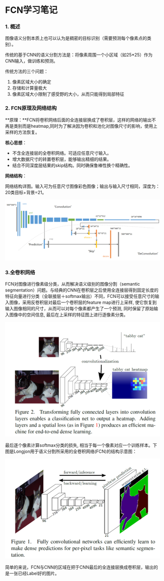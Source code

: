 # FCN学习笔记

### 1. 概述

图像语义分割本质上也可以认为是稠密的目标识别（需要预测每个像素点的类别）。

传统的基于CNN的语义分割方法是：将像素周围一个小区域（如25*25）作为CNN输入，做训练和预测。

传统方法的三个问题：

1. 像素区域大小的确定
2. 存储和计算量极大
3. 像素区域大小限制了感受野的大小，从而只能得到局部特征

### 2. FCN原理及网络结构

**原理：**FCN将卷积网络后面的全连接层换成了卷积层，这样的网络的输出不再是类别而是heatmap,同时为了解决因为卷积和池化对图像尺寸的影响，使用上采样的方法恢复。

**核心思想**：

- 不含全连接层的全卷积网络。可适应任意尺寸输入。
- 增大数据尺寸的转置卷积层，能够输出精细的结果。
- 结合不同深度层结果的skip结构。同时确保鲁棒性换个精确性。

**网络结构**：

网络结构详图。输入可为任意尺寸图像彩色图像；输出与输入尺寸相同，深度为：20类目标+背景=21。 

![FCN4](source/FCN4.png)

### 3.全卷积网络

FCN对图像进行像素级分类，从而解决语义级别的图像分割（semantic segmentation）问题。与经典的CNN在卷积层之后使用全连接层得到固定长度的特征向量进行分类（全联接层＋softmax输出）不同，FCN可以接受任意尺寸的输入图像，采用反卷积层对最后一个卷积层的feature map进行上采样, 使它恢复到输入图像相同的尺寸，从而可以对每个像素都产生了一个预测, 同时保留了原始输入图像中的空间信息, 最后在上采样的特征图上进行逐像素分类。

<img src="source/FCN2.jpg" alt="FCN2" style="zoom:50%;" />

最后逐个像素计算softmax分类的损失, 相当于每一个像素对应一个训练样本。下图是Longjon用于语义分割所采用的全卷积网络(FCN)的结构示意图：

![FCN结构](source/FCN结构.jpg)

简单的来说，FCN与CNN的区域在把于CNN最后的全连接层换成卷积层，输出的是一张已经Label好的图片。

